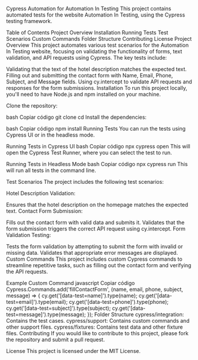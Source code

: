 Cypress Automation for Automation In Testing
This project contains automated tests for the website Automation In Testing, using the Cypress testing framework.

Table of Contents
Project Overview
Installation
Running Tests
Test Scenarios
Custom Commands
Folder Structure
Contributing
License
Project Overview
This project automates various test scenarios for the Automation In Testing website, focusing on validating the functionality of forms, text validation, and API requests using Cypress. The key tests include:

Validating that the text of the hotel description matches the expected text.
Filling out and submitting the contact form with Name, Email, Phone, Subject, and Message fields.
Using cy.intercept to validate API requests and responses for the form submissions.
Installation
To run this project locally, you'll need to have Node.js and npm installed on your machine.

Clone the repository:

bash
Copiar código
git clone <repository-url>
cd <repository-directory>
Install the dependencies:

bash
Copiar código
npm install
Running Tests
You can run the tests using Cypress UI or in the headless mode.

Running Tests in Cypress UI
bash
Copiar código
npx cypress open
This will open the Cypress Test Runner, where you can select the test to run.

Running Tests in Headless Mode
bash
Copiar código
npx cypress run
This will run all tests in the command line.

Test Scenarios
The project includes the following test scenarios:

Hotel Description Validation:

Ensures that the hotel description on the homepage matches the expected text.
Contact Form Submission:

Fills out the contact form with valid data and submits it.
Validates that the form submission triggers the correct API request using cy.intercept.
Form Validation Testing:

Tests the form validation by attempting to submit the form with invalid or missing data.
Validates that appropriate error messages are displayed.
Custom Commands
This project includes custom Cypress commands to streamline repetitive tasks, such as filling out the contact form and verifying the API requests.

Example Custom Command
javascript
Copiar código
Cypress.Commands.add('fillContactForm', (name, email, phone, subject, message) => {
    cy.get('[data-test=name]').type(name);
    cy.get('[data-test=email]').type(email);
    cy.get('[data-test=phone]').type(phone);
    cy.get('[data-test=subject]').type(subject);
    cy.get('[data-test=message]').type(message);
});
Folder Structure
cypress/integration: Contains the test cases.
cypress/support: Contains custom commands and other support files.
cypress/fixtures: Contains test data and other fixture files.
Contributing
If you would like to contribute to this project, please fork the repository and submit a pull request.

License
This project is licensed under the MIT License.

